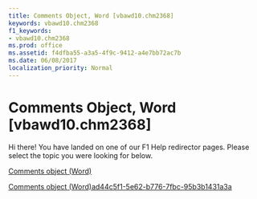 ```yaml
---
title: Comments Object, Word [vbawd10.chm2368]
keywords: vbawd10.chm2368
f1_keywords:
- vbawd10.chm2368
ms.prod: office
ms.assetid: f4dfba55-a3a5-4f9c-9412-a4e7bb72ac7b
ms.date: 06/08/2017
localization_priority: Normal
---
```



# Comments Object, Word [vbawd10.chm2368]

Hi there! You have landed on one of our F1 Help redirector pages. Please select the topic you were looking for below.

[Comments object (Word)](http://msdn.microsoft.com/library/e384b37a-50e3-a214-52a8-6fda2acc4991%28Office.15%29.aspx)

[Comments object (Word)ad44c5f1-5e62-b776-7fbc-95b3b1431a3a](http://msdn.microsoft.com/library/ad44c5f1-5e62-b776-7fbc-95b3b1431a3a%28Office.15%29.aspx)


